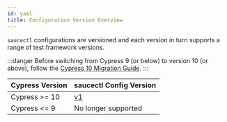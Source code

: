 ```yaml
---
id: yaml
title: Configuration Version Overview
---
```


`saucectl` configurations are versioned and each version in turn supports a range of test framework versions.

:::danger
Before switching from Cypress 9 (or below) to version 10 (or above), follow the [Cypress 10 Migration Guide](https://docs.cypress.io/guides/references/migration-guide#Migrating-to-Cypress-version-10-0).
:::

| Cypress Version | saucectl Config Version |
|-----------------|-------------------------|
| Cypress >= 10   | [v1](v1)                |
| Cypress \<= 9   | No longer supported     |
